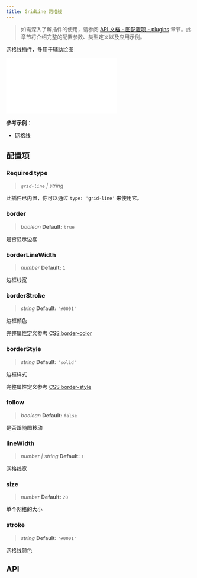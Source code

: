 ```yaml
---
title: GridLine 网格线
---
```


> 如需深入了解插件的使用，请参阅 [API 文档 - 图配置项 - plugins](/api/graph/option#plugins) 章节。此章节将介绍完整的配置参数、类型定义以及应用示例。

网格线插件，多用于辅助绘图

<embed src="@/common/api/plugins/grid-line.md"></embed>

**参考示例**：

- [网格线](/examples/plugin/grid-line/#basic)

## 配置项

### <Badge type="success">Required</Badge> type

> _`grid-line` \| string_

此插件已内置，你可以通过 `type: 'grid-line'` 来使用它。

### border

> _boolean_ **Default:** `true`

是否显示边框

### borderLineWidth

> _number_ **Default:** `1`

边框线宽

### borderStroke

> _string_ **Default:** `'#0001'`

边框颜色

完整属性定义参考 [CSS border-color](https://developer.mozilla.org/zh-CN/docs/Web/CSS/border-color)

### borderStyle

> _string_ **Default:** `'solid'`

边框样式

完整属性定义参考 [CSS border-style](https://developer.mozilla.org/zh-CN/docs/Web/CSS/border-style)

### follow

> _boolean_ **Default:** `false`

是否跟随图移动

### lineWidth

> _number \| string_ **Default:** `1`

网格线宽

### size

> _number_ **Default:** `20`

单个网格的大小

### stroke

> _string_ **Default:** `'#0001'`

网格线颜色

## API
